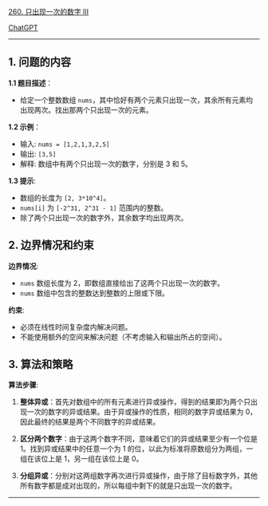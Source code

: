 [260. 只出现一次的数字 III](https://leetcode.cn/problems/single-number-iii)

[ChatGPT](https://chat.openai.com/share/3f7e68bb-32ad-4641-b4de-2909505c2683)

---

## 1. 问题的内容
**1.1 题目描述**：
- 给定一个整数数组 `nums`，其中恰好有两个元素只出现一次，其余所有元素均出现两次。找出那两个只出现一次的元素。

**1.2 示例**：
- 输入: `nums = [1,2,1,3,2,5]`
- 输出: `[3,5]`
- 解释: 数组中有两个只出现一次的数字，分别是 3 和 5。

**1.3 提示**:
- 数组的长度为 `[2, 3*10^4]`。
- `nums[i]` 为 `[-2^31, 2^31 - 1]` 范围内的整数。
- 除了两个只出现一次的数字外，其余数字均出现两次。

## 2. 边界情况和约束
**边界情况**:
- `nums` 数组长度为 2，即数组直接给出了这两个只出现一次的数字。
- `nums` 数组中包含的整数达到整数的上限或下限。

**约束**:
- 必须在线性时间复杂度内解决问题。
- 不能使用额外的空间来解决问题（不考虑输入和输出所占的空间）。

## 3. 算法和策略
**算法步骤**:
1. **整体异或**：首先对数组中的所有元素进行异或操作，得到的结果即为两个只出现一次的数字的异或结果。由于异或操作的性质，相同的数字异或结果为 0，因此最终的结果是两个不同数字的异或结果。
   
2. **区分两个数字**：由于这两个数字不同，意味着它们的异或结果至少有一个位是 1。找到异或结果中的任意一个为 1 的位，以此为标准将原数组分为两组，一组在该位上是 1，另一组在该位上是 0。

3. **分组异或**：分别对这两组数字再次进行异或操作，由于除了目标数字外，其他所有数字都是成对出现的，所以每组中剩下的就是只出现一次的数字。

---